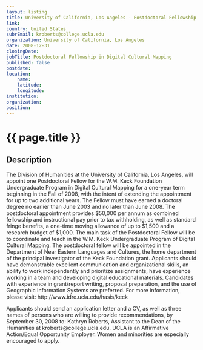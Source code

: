 ```yaml
---
layout: listing
title: University of California, Los Angeles - Postdoctoral Fellowship in Digital Cultural Mapping
link:
country: United States
subrEmail: kroberts@college.ucla.edu
organization: University of California, Los Angeles 
date: 2008-12-31
closingDate: 
jobTitle: Postdoctoral Fellowship in Digital Cultural Mapping
published: false
postdate:
location:
    name: 
    latitude: 
    longitude: 
institution: 
organization: 
position: 
--- 
```



# {{ page.title }}

## Description



<p>The Division of Humanities at the University of California, Los Angeles,
will appoint one Postdoctoral Fellow for the W.M. Keck Foundation
Undergraduate Program in Digital Cultural Mapping for a one-year term
beginning in the Fall of 2008, with the intent of extending the
appointment for up to two additional years. The Fellow must have earned
a doctoral degree no earlier than June 2003 and no later than June 2008.
The postdoctoral appointment provides $50,000 per annum as combined
fellowship and instructional pay prior to tax withholding, as well as
standard fringe benefits, a one-time moving allowance of up to $1,500
and a research budget of $1,000. The main task of the Postdoctoral
Fellow will be to coordinate and teach in the W.M. Keck Undergraduate
Program of Digital Cultural Mapping.  The postdoctoral fellow will be
appointed in the Department of Near Eastern Languages and Cultures, the
home department of the principal investigator of the Keck Foundation
grant. Applicants should have demonstrable excellent communication and
organizational skills, an ability to work independently and prioritize
assignments, have experience working in a team and developing digital
educational materials. Candidates with experience in grant/report
writing, proposal preparation, and the use of Geographic Information
Systems are preferred.  For more information, please visit:
http://www.idre.ucla.edu/hasis/keck </p>

<p>Applicants should send an application letter and a CV, as well as three
names of persons who are willing to provide recommendations, by
September 30, 2008 to: Kathryn Roberts,   Assistant to the Dean of the
Humanities at kroberts@college.ucla.edu. UCLA is an Affirmative
Action/Equal Opportunity Employer. Women and minorities are especially
encouraged to apply. </p>
